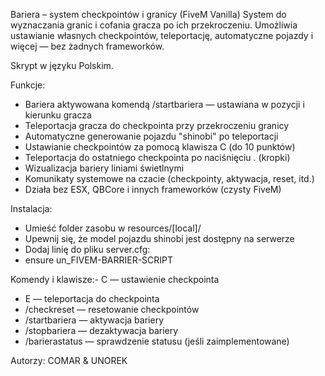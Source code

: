 Bariera – system checkpointów i granicy (FiveM Vanilla)
System do wyznaczania granic i cofania gracza po ich przekroczeniu. Umożliwia ustawianie własnych checkpointów, teleportację, automatyczne pojazdy i więcej — bez żadnych frameworków.

Skrypt w języku Polskim.

Funkcje:
- Bariera aktywowana komendą /startbariera — ustawiana w pozycji i kierunku gracza
- Teleportacja gracza do checkpointa przy przekroczeniu granicy
- Automatyczne generowanie pojazdu "shinobi" po teleportacji
- Ustawianie checkpointów za pomocą klawisza C (do 10 punktów)
- Teleportacja do ostatniego checkpointa po naciśnięciu . (kropki)
- Wizualizacja bariery liniami świetlnymi
- Komunikaty systemowe na czacie (checkpointy, aktywacja, reset, itd.)
- Działa bez ESX, QBCore i innych frameworków (czysty FiveM)

Instalacja:
- Umieść folder zasobu w resources/[local]/
- Upewnij się, że model pojazdu shinobi jest dostępny na serwerze
- Dodaj linię do pliku server.cfg:
- ensure un_FIVEM-BARRIER-SCRIPT

Komendy i klawisze:- C — ustawienie checkpointa
- E — teleportacja do checkpointa
- /checkreset — resetowanie checkpointów
- /startbariera — aktywacja bariery
- /stopbariera — dezaktywacja bariery
- /barierastatus — sprawdzenie statusu (jeśli zaimplementowane)

Autorzy: COMAR & UNOREK
